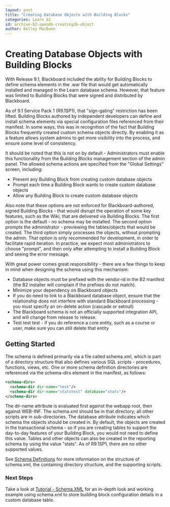 ```yaml
---
layout: post
title: "Creating Database Objects with Building Blocks"
categories: Learn b2
id: archive-b2-opendb-creatingdb-object
author: Kelley MacEwen
---
```


# Creating Database Objects with Building Blocks

With Release 9.1, Blackboard included the ability for Building Blocks to
define schema elements in the .war file that would get automatically installed
and managed in the Learn database schema. However, that feature was limited to
Building Blocks that were signed and distributed by Blackboard.

As of 9.1 Service Pack 1 (R9.1SP1), that "sign-gating" restriction has been
lifted. Building Blocks authored by independent developers can define and
install schema elements via special configuration files referenced from their
manifest. In some ways, this was in recognition of the fact that Building
Blocks frequently created custom schema objects directly. By enabling it as a
feature allows system admins to get more visibility into the process, and
ensure some level of consistency.

It should be noted that this is not on by default - Administrators must enable
this functionality from the Building Blocks management section of the admin
panel. The allowed schema actions are specified from the "Global Settings"
screen, including:

- Prevent any Building Block from creating custom database objects
- Prompt each time a Building Block wants to create custom database objects
- Allow any Building Block to create custom database objects

Also note that these options are not enforced for Blackboard-authored, signed
Building Blocks - that would disrupt the operation of some key features, such
as the Wiki, that are delivered via Building Blocks. The first option is the
default - no schema may be installed. The second option prompts the
administrator - previewing the tables/objects that would be created. The third
option simply processes the objects, without prompting the admin. That option
is only recommended for development, in order to facilitate rapid iteration.
In practice, we expect most administrators to choose "prompt", and then only
after attempting to install a Building Block and seeing the error message.

With great power comes great responsibility - there are a few things to keep
in mind when designing the schema using this mechanism:

- Database objects must be prefixed with the vendor-id in the B2 manifest (the B2 installer will complain if the prefixes do not match).
- Minimize your dependency on Blackboard objects
- If you do need to link to a Blackboard database object, ensure that the relationship does not interfere with standard Blackboard processing - you must specify an on-delete action (cascade or setnull)
- The Blackboard schema is not an officially supported integration API, and will change from release to release.
- Test test test - if you do reference a core entity, such as a course or user, make sure you can still delete that entity

## Getting Started

The schema is defined primarily via a file called schema.xml, which is part of
a directory structure that also defines various SQL scripts - procedures,
functions, views, etc. One or more schema definition directories are
referenced via the schema-dirs element in the manifest, as follows:

```xml
<schema-dirs>
  <schema-dir dir-name="test"/>
  <schema-dir dir-name="statstest" database="stats"/>
</schema-dirs>
```

The dir-name attribute is evaluated first against the webapp root, then
against WEB-INF. The schema.xml should be in that directory; all other scripts
are in sub-directories. The database attribute indicates which schema the
objects should be created in. By default, the objects are created in the
transactional schema - so if you are creating tables to support the day-to-day
features of your Building Block, you would not need to define this value.
Tables and other objects can also be created in the reporting schema by using
the value "stats". As of R9.1SP1, there are no other supported values.

See [Schema Definitions](/archive/b2/opendb/schema-definitions) for
more information on the structure of schema.xml, the containing directory
structure, and the supporting scripts.

### Next Steps

Take a look at [Tutorial - Schema.XML](/archive/b2/opendb/schema-xml) for an in-depth
look and working example using schema.xml to store building block
configuration details in a custom database table.
